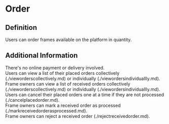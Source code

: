 # Order  
## Definition  
Users can order frames available on the platform in quantity.  

## Additional Information  
There's no online payment or delivery involved.  
Users can view a list of their placed orders collectively (./vieworderscollectively.md) or individually (./viewordersindividuallly.md).  
Frame owners can view a list of received orders collectively (./vieworderscollectively.md) or individually (./viewordersindividuallly.md).  
Users can cancel their placed orders one at a time if they are not processed (./cancelplacedorder.md).  
Frame owners can mark a received order as processed (./markreceivedorderasprocessed.md).  
Frame owners can reject a received order (./rejectreceivedorder.md).  
